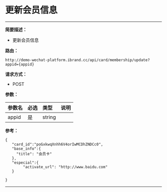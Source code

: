 
# 更新会员信息
 ****

**简要描述：**


- 更新会员信息


**路由：**

```
http://demo-wechat-platform.ibrand.cc/api/card/membership/update?appid={appid}

```
**请求方式：**
- POST

**参数：**

|参数名|必选|类型|说明|
|:----    |:---|:----- |-----   |
|appid |是  |string |  |

**参考：**
```
{
   "card_id":"poGxkwqXnhh6V4orIwMCDhZNDCc0",
   "base_info":{
	 "title": "会员卡"
   },
   "especial":{
   	    "activate_url": "http://www.baidu.com"
   }
   
}
```


 ****



